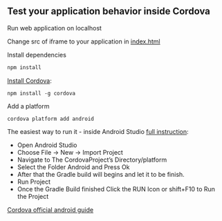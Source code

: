 ## Test your application behavior inside Cordova

Run web application on localhost

Change src of iframe to your application in [index.html](www/index.html)

Install dependencies

```bash
npm install
```

[Install Cordova](https://cordova.apache.org/docs/en/latest/guide/cli/index.html#installing-the-cordova-cli):

```
npm install -g cordova
```

Add a platform

```
cordova platform add android
```

The easiest way to run it - inside Android Studio [full instruction](https://medium.com/@gotoark/how-to-run-cordova-projects-in-android-studio-8f41bdf52be3):
- Open Android Studio  
- Choose File -> New -> Import Project
- Navigate to The CordovaProject’s Directory/platform  
- Select the Folder Android and Press Ok
- After that the Gradle build will begins and let it to be finish.
- Run Project
- Once the Gradle Build finished Click the RUN Icon or shift+F10 to Run the Project

[Cordova official android guide](https://cordova.apache.org/docs/ru/latest/guide/platforms/android/index.html)
